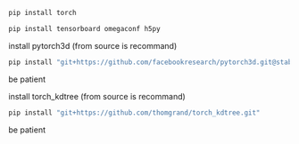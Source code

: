 ```bash
pip install torch
```
```bash
pip install tensorboard omegaconf h5py
```

install pytorch3d (from source is recommand)
```bash
pip install "git+https://github.com/facebookresearch/pytorch3d.git@stable"
```
be patient

install torch_kdtree (from source is recommand)
```bash
pip install "git+https://github.com/thomgrand/torch_kdtree.git"
```
be patient